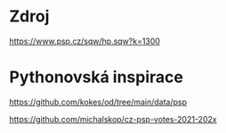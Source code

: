 # Zdroj

https://www.psp.cz/sqw/hp.sqw?k=1300

# Pythonovská inspirace

https://github.com/kokes/od/tree/main/data/psp

https://github.com/michalskop/cz-psp-votes-2021-202x

